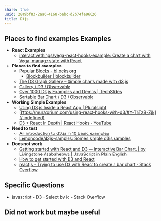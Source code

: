 ```yaml
---
share: true
uuid: 2889bf83-2aa6-4168-babc-d2b74fe96026
title: D3js
---
```

## Places to find examples Examples

* **React Examples**
  * [interactivethings/vega-react-hooks-example: Create a chart with Vega, manage state with React](https://github.com/interactivethings/vega-react-hooks-example)
* **Places to find examples**
  * [Popular Blocks - bl.ocks.org](https://bl.ocks.org/)
    * [Blockbuilder | blockbuilder](https://blockbuilder.org/)
  * [The D3 Graph Gallery – Simple charts made with d3.js](https://www.d3-graph-gallery.com/)
  * [Gallery / D3 / Observable](https://observablehq.com/@d3/gallery)
  * [Over 1000 D3.js Examples and Demos | TechSlides](http://techslides.com/over-1000-d3-js-examples-and-demos)
  * [Sortable Bar Chart / D3 / Observable](https://observablehq.com/@d3/sortable-bar-chart)
* **Working Simple Examples**
  * [Using D3.js Inside a React App | Pluralsight](https://www.pluralsight.com/guides/using-d3.js-inside-a-react-app)
  * [https://muratorium.com/using-react-hooks-with-d3/#Y-ThTzB-Zjk](/undefined)
  * [D3 + React In Depth | React Hooks - YouTube](https://www.youtube.com/watch?v=AhD-oziq53w)
* **Need to test**
  * [An introduction to d3.js in 10 basic examples](https://www.d3-graph-gallery.com/intro_d3js.html)
  * [Lemoncode/d3js-samples: Somes simple d3js samples](https://github.com/Lemoncode/d3js-samples)
* **Does not work**
  * [Getting started with React and D3 — interactive Bar Chart. | by Livingstone Asabahebwa | JavaScript in Plain English](https://javascript.plainenglish.io/getting-started-with-react-and-d3-interactive-bar-chart-3ed8c933beb3)
  * [How to get started with D3 and React](https://www.freecodecamp.org/news/how-to-get-started-with-d3-and-react-c7da74a5bd9f/)
  * [reactjs - Trying to use D3 with React to create a bar chart - Stack Overflow](https://stackoverflow.com/questions/43748525/trying-to-use-d3-with-react-to-create-a-bar-chart)

## Specific Questions

* [javascript - D3 - Select by id - Stack Overflow](https://stackoverflow.com/questions/23276555/d3-select-by-id)

## Did not work but maybe useful